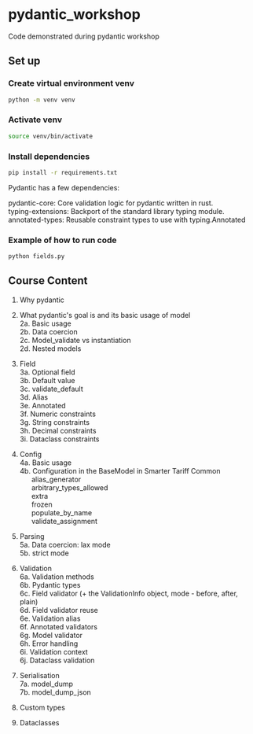 # pydantic_workshop

Code demonstrated during pydantic workshop

## Set up

### Create virtual environment venv

```bash
python -m venv venv
```

### Activate venv

```bash
source venv/bin/activate
```

### Install dependencies

```bash
pip install -r requirements.txt
```

Pydantic has a few dependencies:

pydantic-core: Core validation logic for pydantic written in rust.  
typing-extensions: Backport of the standard library typing module.  
annotated-types: Reusable constraint types to use with typing.Annotated

### Example of how to run code

```bash
python fields.py
```

## Course Content

1. Why pydantic

2. What pydantic's goal is and its basic usage of model  
   2a. Basic usage  
   2b. Data coercion  
   2c. Model_validate vs instantiation  
   2d. Nested models

3. Field  
   3a. Optional field  
   3b. Default value  
   3c. validate_default  
   3d. Alias  
   3e. Annotated  
   3f. Numeric constraints  
   3g. String constraints  
   3h. Decimal constraints  
   3i. Dataclass constraints

4. Config  
   4a. Basic usage  
   4b. Configuration in the BaseModel in Smarter Tariff Common  
    &nbsp;&nbsp;&nbsp;&nbsp;&nbsp;&nbsp;alias_generator  
    &nbsp;&nbsp;&nbsp;&nbsp;&nbsp;&nbsp;arbitrary_types_allowed  
    &nbsp;&nbsp;&nbsp;&nbsp;&nbsp;&nbsp;extra  
    &nbsp;&nbsp;&nbsp;&nbsp;&nbsp;&nbsp;frozen  
    &nbsp;&nbsp;&nbsp;&nbsp;&nbsp;&nbsp;populate_by_name  
    &nbsp;&nbsp;&nbsp;&nbsp;&nbsp;&nbsp;validate_assignment

5. Parsing  
   5a. Data coercion: lax mode  
   5b. strict mode

6. Validation  
   6a. Validation methods  
   6b. Pydantic types  
   6c. Field validator (+ the ValidationInfo object, mode - before, after, plain)  
   6d. Field validator reuse  
   6e. Validation alias  
   6f. Annotated validators  
   6g. Model validator  
   6h. Error handling  
   6i. Validation context  
   6j. Dataclass validation

7. Serialisation  
   7a. model_dump  
   7b. model_dump_json
8. Custom types
9. Dataclasses
